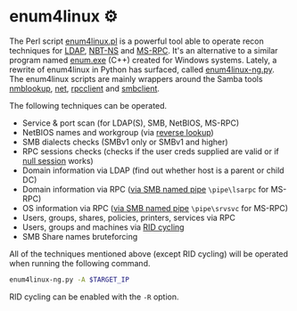# enum4linux ⚙️

The Perl script [enum4linux.pl](https://github.com/CiscoCXSecurity/enum4linux) is a powerful tool able to operate recon techniques for [LDAP](ldap.md), [NBT-NS](nbt-ns.md) and [MS-RPC](ms-rpc.md). It's an alternative to a similar program named [enum.exe](https://packetstormsecurity.com/files/download/31882/enum.tar.gz) \(C++\) created for Windows systems. Lately, a rewrite of enum4linux in Python has surfaced, called [enum4linux-ng.py](https://github.com/cddmp/enum4linux-ng). The enum4linux scripts are mainly wrappers around the Samba tools [nmblookup](https://www.samba.org/samba/docs/current/man-html/nmblookup.1.html), [net](https://www.samba.org/samba/docs/current/man-html/net.8.html), [rpcclient](https://www.samba.org/samba/docs/current/man-html/rpcclient.1.html) and [smbclient](https://www.samba.org/samba/docs/current/man-html/smbclient.1.html).

The following techniques can be operated.

* Service & port scan \(for LDAP\(S\), SMB, NetBIOS, MS-RPC\)
* NetBIOS names and workgroup \(via [reverse lookup](nbt-ns.md)\)
* SMB dialects checks \(SMBv1 only or SMBv1 and higher\)
* RPC sessions checks \(checks if the user creds supplied are valid or if [null session](ms-rpc.md#null-sessions) works\)
* Domain information via LDAP \(find out whether host is a parent or child DC\)
* Domain information via RPC \([via SMB named pipe](ms-rpc.md#recon-through-interesting-named-pipes) `\pipe\lsarpc` for MS-RPC\)
* OS information via RPC \([via SMB named pipe](ms-rpc.md#recon-through-interesting-named-pipes) `\pipe\srvsvc` for MS-RPC\)
* Users, groups, shares, policies, printers, services via RPC
* Users, groups and machines via [RID cycling](ms-rpc.md#rid-cycling)
* SMB Share names bruteforcing

All of the techniques mentioned above \(except RID cycling\) will be operated when running the following command.

```bash
enum4linux-ng.py -A $TARGET_IP
```

RID cycling can be enabled with the `-R` option.

